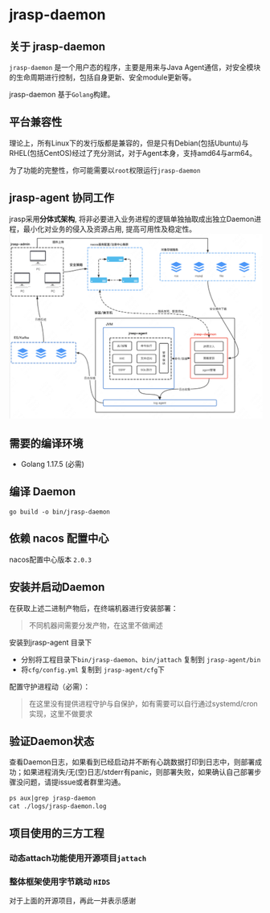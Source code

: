 
# jrasp-daemon

## 关于 jrasp-daemon

`jrasp-daemon` 是一个用户态的程序，主要是用来与Java Agent通信，对安全模块的生命周期进行控制，包括自身更新、安全module更新等。

jrasp-daemon 基于`Golang`构建。


## 平台兼容性

理论上，所有Linux下的发行版都是兼容的，但是只有Debian(包括Ubuntu)与RHEL(包括CentOS)经过了充分测试，对于Agent本身，支持amd64与arm64。

为了功能的完整性，你可能需要以`root`权限运行`jrasp-daemon`

## jrasp-agent 协同工作

jrasp采用**分体式架构**, 将非必要进入业务进程的逻辑单独抽取成出独立Daemon进程，最小化对业务的侵入及资源占用, 提高可用性及稳定性。
![jrasp-daemon](image/jrasp.png)

## 需要的编译环境

* Golang 1.17.5 (必需)

## 编译 Daemon

```
go build -o bin/jrasp-daemon
```

## 依赖 nacos 配置中心

nacos配置中心版本 `2.0.3`

## 安装并启动Daemon

在获取上述二进制产物后，在终端机器进行安装部署：
> 不同机器间需要分发产物，在这里不做阐述

安装到jrasp-agent 目录下
+ 分别将工程目录下`bin/jrasp-daemon`、`bin/jattach` 复制到 `jrasp-agent/bin`
+ 将`cfg/config.yml` 复制到 `jrasp-agent/cfg`下


配置守护进程动（必需）：
> 在这里没有提供进程守护与自保护，如有需要可以自行通过systemd/cron实现，这里不做要求

## 验证Daemon状态
查看Daemon日志，如果看到已经启动并不断有心跳数据打印到日志中，则部署成功；如果进程消失/无(空)日志/stderr有panic，则部署失败，如果确认自己部署步骤没问题，请提issue或者群里沟通。

```
ps aux|grep jrasp-daemon
cat ./logs/jrasp-daemon.log
```

## 项目使用的三方工程

### 动态attach功能使用开源项目`jattach`

### 整体框架使用字节跳动 `HIDS`

对于上面的开源项目，再此一并表示感谢